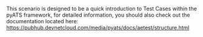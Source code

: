 
This scenario is designed to be a quick introduction to Test Cases within the
pyATS framework, for detailed information, you should also check out the documentation
located here: https://pubhub.devnetcloud.com/media/pyats/docs/aetest/structure.html
